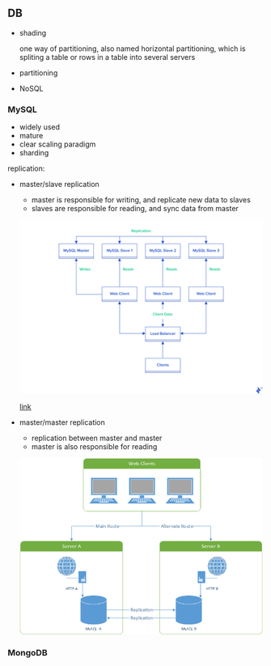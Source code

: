 ## DB

- shading
    
    one way of partitioning, also named horizontal partitioning, which is spliting a table or rows in a table into several servers

- partitioning
- NoSQL

### MySQL

- widely used
- mature
- clear scaling paradigm
- sharding

replication:

- master/slave replication
    - master is responsible for writing, and replicate new data to slaves
    - slaves are responsible for reading, and sync data from master

    ![img](./img/mysql_master_slave_replication.png)

    [link](https://www.toptal.com/mysql/mysql-master-slave-replication-tutorial)

- master/master replication
    - replication between master and master
    - master is also responsible for reading

    ![img](./img/mysql_master_master_replication.png)

### MongoDB

